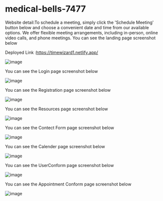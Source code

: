 # medical-bells-7477
Website detail:To schedule a meeting, simply click the 'Schedule Meeting' button below and choose a convenient date and time from our available options. We offer flexible meeting arrangements, including in-person, online video calls, and phone meetings.
You can see the landing page screenshot below

Deployed Link :https://timewizard1.netlify.app/

![image](https://github.com/raxitamathukiya/medical-bells-7477/assets/36467733/49afaa78-8de4-4ab4-8728-f25cab36d0ce)

You can see the Login page screenshot below

![image](https://github.com/raxitamathukiya/medical-bells-7477/assets/36467733/de658919-a5f5-4638-b0c9-6044f668f991)

You can see the Registration page screenshot below

![image](https://github.com/raxitamathukiya/medical-bells-7477/assets/36467733/0350c00c-2181-4ce3-9110-0d6e1c729e7a)

You can see the Resources page screenshot below

![image](https://github.com/raxitamathukiya/medical-bells-7477/assets/36467733/44bf673b-461f-4519-aee9-ab58232e1ff0)

You can see the Contect Form page screenshot below

![image](https://github.com/raxitamathukiya/medical-bells-7477/assets/36467733/03501a05-6ba7-4905-aef6-fe532f160fb2)

You can see the Calender page screenshot below

![image](https://github.com/raxitamathukiya/medical-bells-7477/assets/36467733/e2ce6ca1-50f4-400b-9ba4-acc71c17edf8)

You can see the UserConform page screenshot below

![image](https://github.com/raxitamathukiya/medical-bells-7477/assets/36467733/16dbc63c-b60f-4219-9580-775be28498c7)

You can see the Appointment Conform page screenshot below

![image](https://github.com/raxitamathukiya/medical-bells-7477/assets/36467733/f0e1a05f-81e9-4c42-af04-3395be630d3c)



